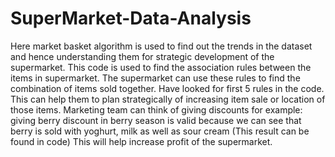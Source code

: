 # SuperMarket-Data-Analysis
Here market basket algorithm is used to find out the trends in the dataset and hence understanding them for strategic development of the supermarket. 
 This code is used to find the association rules between the items in supermarket.
 The supermarket can use these rules to find the combination of items sold together. Have looked for first 5 rules in the code.
 This can help them to plan strategically of increasing item sale or location of those items.
 Marketing team can think of giving discounts for example: giving berry discount in berry season is valid because we can see that berry is sold with yoghurt, milk as well as sour cream (This result can be found in code)
 This will help increase profit of the supermarket.
